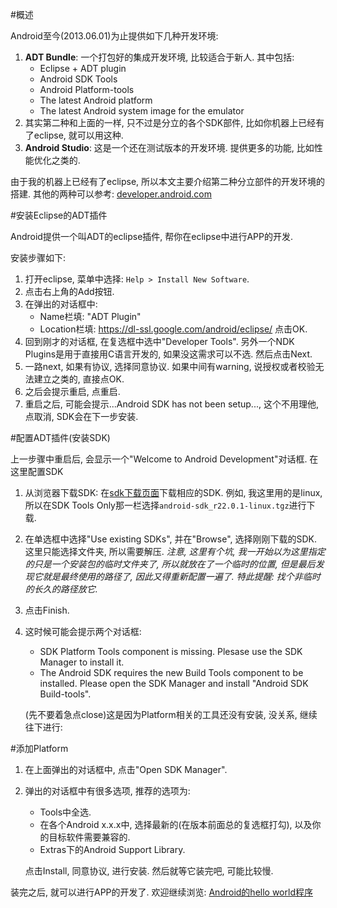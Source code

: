 <!---title:Android应用开发环境搭建-->
<!---keywords:Android,app,develop,setup-->
<!---date:2013.06.01-->

#概述

Android至今(2013.06.01)为止提供如下几种开发环境:

1. **ADT Bundle**: 一个打包好的集成开发环境, 比较适合于新人. 其中包括:
    * Eclipse + ADT plugin
    * Android SDK Tools
    * Android Platform-tools
    * The latest Android platform
    * The latest Android system image for the emulator
2. 其实第二种和上面的一样, 只不过是分立的各个SDK部件, 比如你机器上已经有了eclipse, 就可以用这种.
3. **Android Studio**: 这是一个还在测试版本的开发环境. 提供更多的功能, 比如性能优化之类的.

由于我的机器上已经有了eclipse, 所以本文主要介绍第二种分立部件的开发环境的搭建. 其他的两种可以参考: [developer.android.com](http://developer.android.com/tools/index.html)

#安装Eclipse的ADT插件

Android提供一个叫ADT的eclipse插件, 帮你在eclipse中进行APP的开发.

安装步骤如下:

1. 打开eclipse, 菜单中选择: `Help > Install New Software`.
2. 点击右上角的Add按钮.
3. 在弹出的对话框中:
    * Name栏填: "ADT Plugin"
    * Location栏填: https://dl-ssl.google.com/android/eclipse/
   点击OK.
4. 回到刚才的对话框, 在复选框中选中"Developer Tools". 另外一个NDK Plugins是用于直接用C语言开发的, 如果没这需求可以不选. 然后点击Next.
5. 一路next, 如果有协议, 选择同意协议. 如果中间有warning, 说授权或者校验无法建立之类的, 直接点OK.
6. 之后会提示重启, 点重启.
7. 重启之后, 可能会提示...Android SDK has not been setup..., 这个不用理他, 点取消, SDK会在下一步安装.

#配置ADT插件(安装SDK)

上一步骤中重启后, 会显示一个"Welcome to Android Development"对话框. 在这里配置SDK

1. 从浏览器下载SDK: 在[sdk下载页面](http://developer.android.com/sdk/index.html)下载相应的SDK. 例如, 我这里用的是linux, 所以在SDK Tools Only那一栏选择`android-sdk_r22.0.1-linux.tgz`进行下载.
2. 在单选框中选择"Use existing SDKs", 并在"Browse", 选择刚刚下载的SDK. 这里只能选择文件夹, 所以需要解压. _注意, 这里有个坑, 我一开始以为这里指定的只是一个安装包的临时文件夹了, 所以就放在了一个临时的位置, 但是最后发现它就是最终使用的路径了, 因此又得重新配置一遍了. 特此提醒: 找个非临时的长久的路径放它._
3. 点击Finish.
4. 这时候可能会提示两个对话框:
    * SDK Platform Tools component is missing. Plesase use the SDK Manager to install it.
    * The Android SDK requires the new Build Tools component to be installed. Please open the SDK Manager and install "Android SDK Build-tools".

    (先不要着急点close)这是因为Platform相关的工具还没有安装, 没关系, 继续往下进行:

#添加Platform

1. 在上面弹出的对话框中, 点击"Open SDK Manager".
2. 弹出的对话框中有很多选项, 推荐的选项为:
    * Tools中全选.
    * 在各个Android x.x.x中, 选择最新的(在版本前面总的复选框打勾), 以及你的目标软件需要兼容的.
    * Extras下的Android Support Library.

    点击Install, 同意协议, 进行安装. 然后就等它装完吧, 可能比较慢.

装完之后, 就可以进行APP的开发了. 欢迎继续浏览: [Android的hello world程序](../app/helloworld.html)





<!-- vim:set tw=0:-->

